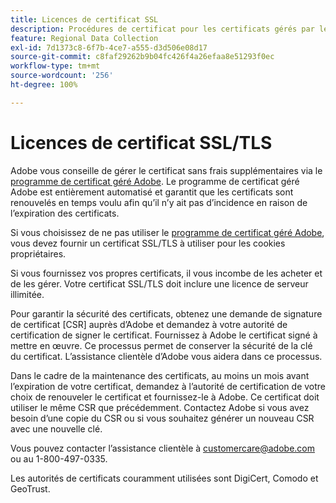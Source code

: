 ```yaml
---
title: Licences de certificat SSL
description: Procédures de certificat pour les certificats gérés par le client
feature: Regional Data Collection
exl-id: 7d1373c8-6f7b-4ce7-a555-d3d506e08d17
source-git-commit: c8faf29262b9b04fc426f4a26efaa8e51293f0ec
workflow-type: tm+mt
source-wordcount: '256'
ht-degree: 100%

---
```


# Licences de certificat SSL/TLS

Adobe vous conseille de gérer le certificat sans frais supplémentaires via le [programme de certificat géré Adobe](https://experienceleague.adobe.com/docs/core-services/interface/ec-cookies/cookies-first-party.html?lang=fr). Le programme de certificat géré Adobe est entièrement automatisé et garantit que les certificats sont renouvelés en temps voulu afin qu’il n’y ait pas d’incidence en raison de l’expiration des certificats.

Si vous choisissez de ne pas utiliser le [programme de certificat géré Adobe](https://experienceleague.adobe.com/docs/core-services/interface/ec-cookies/cookies-first-party.html), vous devez fournir un certificat SSL/TLS à utiliser pour les cookies propriétaires.

Si vous fournissez vos propres certificats, il vous incombe de les acheter et de les gérer.  Votre certificat SSL/TLS doit inclure une licence de serveur illimitée.

Pour garantir la sécurité des certificats, obtenez une demande de signature de certificat [CSR] auprès d’Adobe et demandez à votre autorité de certification de signer le certificat.  Fournissez à Adobe le certificat signé à mettre en œuvre.  Ce processus permet de conserver la sécurité de la clé du certificat.  L’assistance clientèle d’Adobe vous aidera dans ce processus.

Dans le cadre de la maintenance des certificats, au moins un mois avant l’expiration de votre certificat, demandez à l’autorité de certification de votre choix de renouveler le certificat et fournissez-le à Adobe.  Ce certificat doit utiliser le même CSR que précédemment.  Contactez Adobe si vous avez besoin d’une copie du CSR ou si vous souhaitez générer un nouveau CSR avec une nouvelle clé.

Vous pouvez contacter l’assistance clientèle à customercare@adobe.com ou au 1-800-497-0335.

Les autorités de certificats couramment utilisées sont DigiCert, Comodo et GeoTrust.
